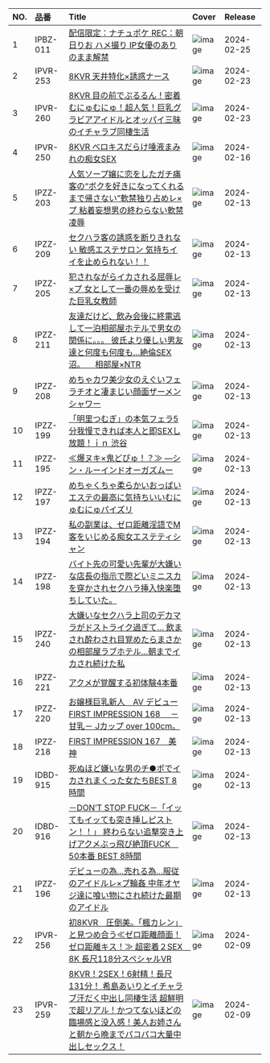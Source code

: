 |NO.|品番|Title|Cover|Release|
|:---|:---|:---|:---|:---|
1|IPBZ-011|[配信限定：ナチュポケ REC：朝日りお ハメ撮り IP女優のありのまま解禁](https://www.avmoive.top/index.php/archives/12598/)|![image](https://cdn.up-timely.com/image/4/content/72458/wiYC6lBt9kw3EwW9UoXjmbl9GIj6kmy4NfPrRikR.jpg)|2024-02-25
2|IPVR-253|[8KVR 天井特化×誘惑ナース](https://www.avmoive.top/index.php/archives/13779/)|![image](https://cdn.up-timely.com/image/4/content/72327/R7Zhgjd0fwdBjgeNmOdSLGQ48nt512lXqjvylzpz.jpg)|2024-02-23
3|IPVR-260|[8KVR 目の前でぷるるん！密着むにゅむにゅ！超人気！巨乳グラビアアイドルとオッパイ三昧のイチャラブ同棲生活](https://www.avmoive.top/index.php/archives/13778/)|![image](https://cdn.up-timely.com/image/4/content/72328/D89UeLT1DJ9L1PiwFPSUWx89PbxIJjQaeKvHsxvd.jpg)|2024-02-23
4|IPVR-250|[8KVR べロキスだらけ唾液まみれの痴女SEX](https://www.avmoive.top/index.php/archives/13916/)|![image](https://cdn.up-timely.com/image/4/content/72231/GKuLwJhPKCMgF5uzg0UbGhLKPoKHWlJScVgo0xlx.jpg)|2024-02-16
5|IPZZ-203|[人気ソープ嬢に恋をしたガチ痛客の“ボクを好きになってくれるまで帰さない”軟禁独り占めレ×プ 粘着妄想男の終わらない軟禁凌辱](https://www.avmoive.top/index.php/archives/11036/)|![image](https://cdn.up-timely.com/image/4/content/72233/fvLDRYQRzwlTyMRHwLY1SZHczkV4Bz059Z7E4s28.jpg)|2024-02-13
6|IPZZ-209|[セクハラ客の誘惑を断りきれない 敏感エステサロン 気持ちイイを止められない！！](https://www.avmoive.top/index.php/archives/11035/)|![image](https://cdn.up-timely.com/image/4/content/72238/4kk4zThKFz9mpsACQSg1YgcevSMfVGrspuFvJeoX.jpg)|2024-02-13
7|IPZZ-205|[犯されながらイカされる屈辱レ×プ 女として一番の辱めを受けた巨乳女教師](https://www.avmoive.top/index.php/archives/11034/)|![image](https://cdn.up-timely.com/image/4/content/72223/uycqTTZy0WBhxCMWZAouaiLIaRXfvi2hHZQ4qqV0.jpg)|2024-02-13
8|IPZZ-211|[友達だけど、飲み会後に終電逃して一泊相部屋ホテルで男女の関係に。。。 彼氏より優しい男友達と何度も何度も…絶倫SEX沼。 　相部屋×NTR](https://www.avmoive.top/index.php/archives/11033/)|![image](https://cdn.up-timely.com/image/4/content/72236/69iP64eAwn946s4bwv02I8Sb86NNYmR8gcBFsB99.jpg)|2024-02-13
9|IPZZ-208|[めちゃカワ美少女のえぐいフェラチオと凄まじい顔面ザーメンシャワー](https://www.avmoive.top/index.php/archives/11032/)|![image](https://cdn.up-timely.com/image/4/content/72224/fjiYBam7U2FJPxp5fdMhJjYyzR5Iy3iFP762kIMq.jpg)|2024-02-13
10|IPZZ-199|[「明里つむぎ」の本気フェラ5分我慢できれば本人と即SEXし放題！ｉｎ 渋谷](https://www.avmoive.top/index.php/archives/11031/)|![image](https://cdn.up-timely.com/image/4/content/72232/UsyEOaSSmKEm3gfrJhLHQHmY89AEoDhqjRRffJOl.jpg)|2024-02-13
11|IPZZ-195|[≪爆ヌキ×鬼どぴゅ！？≫ ―シン・ルーインドオーガズムー](https://www.avmoive.top/index.php/archives/11030/)|![image](https://cdn.up-timely.com/image/4/content/72234/EIdPE9O2G8GpkXXVY4BzUp4MWDyJooOpUgXNKZS8.jpg)|2024-02-13
12|IPZZ-197|[めちゃくちゃ柔らかいおっぱいエステの最高に気持ちいいむにゅむにゅパイズリ](https://www.avmoive.top/index.php/archives/11029/)|![image](https://cdn.up-timely.com/image/4/content/72227/00XfAEzEVyKYxqVfmgyY4oXmDgErivIaHStaA9w5.jpg)|2024-02-13
13|IPZZ-194|[私の副業は、ゼロ距離淫語でM客をいじめる痴女エステティシャン](https://www.avmoive.top/index.php/archives/11028/)|![image](https://cdn.up-timely.com/image/4/content/72235/eATsEskot5hOilo40sXamVpUNgEC2aFx1bcfxyJ3.jpg)|2024-02-13
14|IPZZ-198|[バイト先の可愛い先輩が大嫌いな店長の指示で際どいミニスカを穿かされセクハラ挿入快楽堕ちしていた。](https://www.avmoive.top/index.php/archives/11027/)|![image](https://cdn.up-timely.com/image/4/content/72229/wVpshMGiBm8NoVWPJ0vIGunfzQAX1gAEGOpFgKMy.jpg)|2024-02-13
15|IPZZ-240|[大嫌いなセクハラ上司のデカマラがドストライク過ぎて… 飲まされ酔わされ目覚めたらまさかの相部屋ラブホテル…朝までイカされ続けた私](https://www.avmoive.top/index.php/archives/11026/)|![image](https://cdn.up-timely.com/image/4/content/72228/ZtFZfAZd3ko1JpR86gQ60WsnySKrYA7H20o1SR1h.jpg)|2024-02-13
16|IPZZ-221|[アクメが覚醒する初体験4本番](https://www.avmoive.top/index.php/archives/11025/)|![image](https://cdn.up-timely.com/image/4/content/72226/axM8CQfk6RfZKfOUyIefsxnrtLZA4YDbXFKNmEGA.jpg)|2024-02-13
17|IPZZ-220|[お嬢様巨乳新人　AV デビュー FIRST IMPRESSION 168　 －甘乳－ Jカップ over 100cm。](https://www.avmoive.top/index.php/archives/11024/)|![image](https://cdn.up-timely.com/image/4/content/72237/tJenn5oqvCHdCL7bFhsFDEtxFDtaWx9QUB7PVwA5.jpg)|2024-02-13
18|IPZZ-218|[FIRST IMPRESSION 167　美神](https://www.avmoive.top/index.php/archives/11023/)|![image](https://cdn.up-timely.com/image/4/content/72225/bbWDYPNX3L14yHAcsxUgqCmuvmwSxCNAKRC05nOc.jpg)|2024-02-13
19|IDBD-915|[死ぬほど嫌いな男のチ●ポでイカされまくった女たちBEST 8時間](https://www.avmoive.top/index.php/archives/1460/)|![image](https://cdn.up-timely.com/image/4/content/72240/bSp7GWFWaiCQ7Hl3hN2xmBLpejzoBNYRVJkTOxHn.jpg)|2024-02-13
20|IDBD-916|[－DON’T STOP FUCK－「イッてもイッても突き挿しピストン！！」 終わらない追撃突き上げアクメぶっ飛び絶頂FUCK　50本番 BEST 8時間](https://www.avmoive.top/index.php/archives/1459/)|![image](https://cdn.up-timely.com/image/4/content/72239/HwlTGjWoxxRYg2f9iOwol2DiaVoR2tfjLymmmJkl.jpg)|2024-02-13
21|IPZZ-196|[デビューの為…売れる為…服従のアイドルレ×プ輪姦 中年オヤジ達に喰い物にされ続けた最期のアイドル](https://www.avmoive.top/index.php/archives/1458/)|![image](https://cdn.up-timely.com/image/4/content/72230/IEGMfHX2C4cEsB0PdEEUzaoGHXbTHf0XoUybGiHC.jpg)|2024-02-13
22|IPVR-256|[初8KVR　圧倒美。「楓カレン」と見つめ合う≪ゼロ距離顔面！ゼロ距離キス！≫ 超密着２SEX　8K 長尺118分スペシャルVR](https://www.avmoive.top/index.php/archives/12209/)|![image](https://cdn.up-timely.com/image/4/content/72101/Gase4Lxjbz5gAP059GB2Tn6sFMjbu2CVwSVReBPU.jpg)|2024-02-09
23|IPVR-259|[8KVR！2SEX！6射精！長尺131分！ 希島あいりとイチャラブ汗だく中出し同棲生活 超鮮明で超リアル！かつてないほどの臨場感と没入感！美人お姉さんと朝から晩までパコパコ大量中出しセックス！](https://www.avmoive.top/index.php/archives/12208/)|![image](https://cdn.up-timely.com/image/4/content/72102/ig2Fy9L1I8VMa3hiaR2JpyHANAuPpVPAfSBMqfiM.jpg)|2024-02-09
